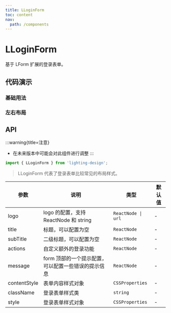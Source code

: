 ```yaml
---
title: LLoginForm
toc: content
nav:
  path: /components
---
```


# LLoginForm

基于 LForm 扩展的登录表单。

## 代码演示

### 基础用法

<code src='./demos/Demo1.tsx'  background="#f5f5f5"></code>

### 左右布局

<code src='./demos/Demo2.tsx' ></code>

## API

:::warning{title=注意}

- 在未来版本中可能会对此组件进行调整
  :::

```ts
import { LLoginForm } from 'lighting-design';
```

> LLoginForm 代表了登录表单比较常见的布局样式。

| 参数         | 说明                                                | 类型               | 默认值 |
| ------------ | --------------------------------------------------- | ------------------ | ------ |
| logo         | logo 的配置，支持 ReactNode 和 string               | `ReactNode \| url` | -      |
| title        | 标题，可以配置为空                                  | `ReactNode`        | -      |
| subTitle     | 二级标题，可以配置为空                              | `ReactNode`        | -      |
| actions      | 自定义额外的登录功能                                | `ReactNode`        | -      |
| message      | form 顶部的一个提示配置，可以配置一些错误的提示信息 | `ReactNode`        | -      |
| contentStyle | 表单内容样式对象                                    | `CSSProperties `   | -      |
| className    | 登录表单样式类                                      | `string `          | -      |
| style        | 登录表单样式对象                                    | `CSSProperties`    | -      |
